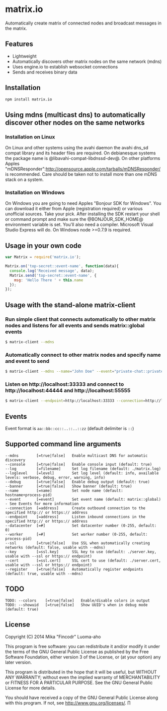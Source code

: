 matrix.io
=========

Automatically create matrix of connected nodes and broadcast messages in the matrix.

## Features

- Lightweight
- Automatically discovers other matrix nodes on the same network (mdns)
- Uses engine.io to establish websocket connections
- Sends and receives binary data

## Installation

  ```bash
  npm install matrix.io
  ```

## Using mdns (multicast dns) to automatically discover other nodes on the same networks

### Installation on Linux

On Linux and other systems using the avahi daemon the avahi dns_sd compat library and its header files are required.  On debianesque systems the package name is @libavahi-compat-libdnssd-dev@.  On other platforms Apples "mDNSResponder":http://opensource.apple.com/tarballs/mDNSResponder/ is recommended. Care should be taken not to install more than one mDNS stack on a system.

### Installation on Windows

On Windows you are going to need Apples "Bonjour SDK for Windows". You can download it either from Apple (registration required) or various unofficial sources. Take your pick. After installing the SDK restart your shell or command prompt and make sure the @BONJOUR_SDK_HOME@ environment variable is set. You'll also need a compiler. Microsoft Visual Studio Express will do. On Windows node >=0.7.9 is required.

## Usage in your own code

  ```js
  var Matrix = require('matrix.io');

  Matrix.on('top-secret::event-name', function(data){
    console.log('Received message', data);
    Matrix.send('top-secret::event-name', {
      msg: 'Hello There ' + this.name
    });
  });
  ```

## Usage with the stand-alone matrix-client

### Run simple client that connects automatically to other matrix nodes and listens for all events and sends matrix::global events

  ```bash
  $ matrix-client --mdns
  ```

### Automatically connect to other matrix nodes and specify name and event to send

  ```bash
  $ matrix-client --mdns --name="John Doe" --event="private-chat::private-channel"
  ```

### Listen on http://localhost:33333 and connect to http://localhost:44444 and http://localhost:55555

  ```bash
  $ matrix-client --endpoint=http://localhost:33333 --connection=http://localhost:44444 --connection=http://localhost:55555
  ```

## Events

  Event format is `aa::bb::cc::..::..::zz` (default delimiter is `::`)

## Supported command line arguments

  ```
  --mdns        [=true|false]   Enable multicast DNS for automatic discovery
  --console     [=true|false]   Enable console input (default: true)
  --log         [=filename]     Set log filename (default: ./matrix.log)
  --loglevel    [=level]        Set log level (default: info, available levels: verbose, debug, error, warning, info)
  --debug       [=true|false]   Enable debug output (default: true)
  --banner      [=true|false]   Show banner (default: true)
  --name        [=name]         Set node name (default: hostname+process-pid)
  --event       [=event]        Set event name (default: matrix::global) - See Events for more information
  --connection  [=address]      Create outbound connection to the specified http:// or https:// address
  --endpoint    [=address]      Listen inbound connections in the specified http:// or https:// address
  --datacenter  [=#]            Set datacenter number (0-255, default: 0)
  --worker      [=#]            Set worker number (0-255, default: process-pid)
  --ssl         [=true|false]   Use SSL when automatically creating networks (default: false, usable with --mdns)
  --key         [=ssl.key]      SSL key to use (default: ./server.key, usable with --ssl or https:// endpoint)
  --cert        [=ssl.cert]     SSL cert to use (default: ./server.cert, usable with --ssl or https:// endpoint)
  --register    [=true|false]   Automatically register endpoints (default: true, usable with --mdns)
  ```

## TODO

  ```
  TODO: --colors    [=true|false]   Enable/disable colors in output
  TODO: --showuid   [=true|false]   Show UUID's when in debug mode (default: true)
  ```

## License

Copyright (C) 2014  Mika "Fincodr" Luoma-aho

This program is free software: you can redistribute it and/or modify
it under the terms of the GNU General Public License as published by
the Free Software Foundation, either version 3 of the License, or
(at your option) any later version.

This program is distributed in the hope that it will be useful,
but WITHOUT ANY WARRANTY; without even the implied warranty of
MERCHANTABILITY or FITNESS FOR A PARTICULAR PURPOSE.  See the
GNU General Public License for more details.

You should have received a copy of the GNU General Public License
along with this program.  If not, see <http://www.gnu.org/licenses/>.
∏

